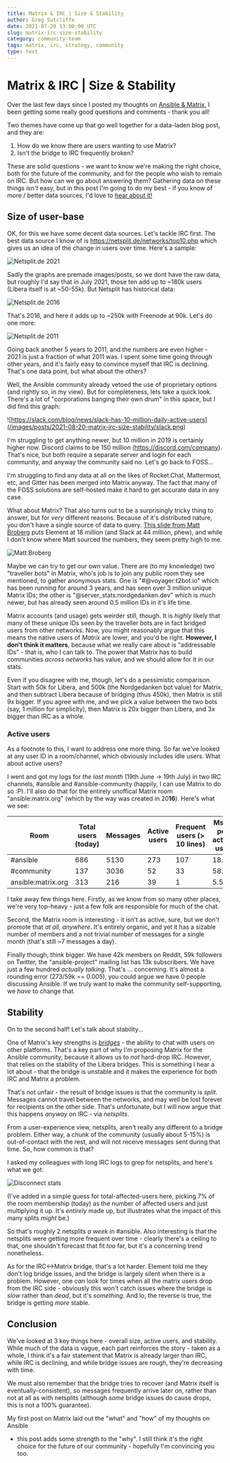 ```yaml
---
title: Matrix & IRC | Size & Stability 
author: Greg Sutcliffe
date: 2021-07-20 13:00:00 UTC
slug: matrix-irc-size-stability
category: community-team
tags: matrix, irc, strategy, community
type: text
---
```


# Matrix & IRC | Size & Stability

Over the last few days since I posted my thoughts on [Ansible &
Matrix](/2021/07/08/ansible_and_matrix), I been getting some really good
questions and comments - thank you all!

<!-- TEASER_END -->

Two themes have come up that go well together for a data-laden blog post, and
they are:

1. How do we know there are users wanting to use Matrix?
2. Isn't the bridge to IRC frequently broken?

These are solid questions - we want to know we're making the right choice, both
for the future of the community, and for the people who wish to remain on IRC.
But how can we go about answering them? Gathering data on these things *isn't*
easy, but in this post I'm going to do my best - if you know of more / better
data sources, I'd love to [hear about
it!](https://matrix.to/#/@gwmngilfen:ansible.im/)

## Size of user-base

OK, for this we have some decent data sources. Let's tackle IRC first. The best
data source I know of is https://netsplit.de/networks/top10.php which gives us
an idea of the change in users over time. Here's a sample:

![Netsplit.de 2021](/images/posts/2021-08-20-matrix-irc-size-stability/netsplitde2021.png)<!-- -->

Sadly the graphs are premade images/posts, so we dont have the raw data, but roughly
I'd say that in July 2021, those ten add up to ~180k users (Libera itself is at
~50-55k). But Netsplit has historical data:

![Netsplit.de 2016](/images/posts/2021-08-20-matrix-irc-size-stability/netsplitde2016.png)<!-- -->

That's 2016, and here it adds up to ~250k with Freenode at 90k. Let's do one
more:

![Netsplit.de 2011](/images/posts/2021-08-20-matrix-irc-size-stability/netsplitde2011.png)<!-- -->

Going back another 5 years to 2011, and the numbers are even higher - 2021 is
just a fraction of what 2011 was. I spent some time going through other years,
and it's fairly easy to convince myself that IRC is declining. That's one data
point, but what about the others?

Well, the Ansible community already vetoed the use of proprietary options (and
rightly so, in my view). But for completeness, lets take a quick look. There's
a lot of "corporations banging their own drum" in this space, but I did find
this graph:

![https://slack.com/blog/news/slack-has-10-million-daily-active-users](/images/posts/2021-08-20-matrix-irc-size-stability/slack.png)<!-- -->

I'm struggling to get anything newer, but 10 million in 2019 is certainly
higher now. Discord claims to be 150 million (https://discord.com/company).
That's nice, but both require a separate server and login for each community,
and anyway the community said no. Let's go back to FOSS...

I'm struggling to find any data at all on the likes of Rocket.Chat, Mattermost,
etc, and Gitter has been merged into Matrix anyway. The fact that many of the
FOSS solutions are self-hosted make it hard to get accurate data in any case.

What about Matrix? That also turns out to be a surprisingly tricky thing to
answer, but for *very* different reasons. Because of it's distributed nature,
you don't have a single source of data to query. [This slide from Matt
Broberg](https://speakerdeck.com/mbbroberg/the-next-generation-of-open-source-contributors-are-not-on-irc-v2?slide=8)
puts Element at 18 million (and Slack at 44 million, phew), and while I don't
know where Matt sourced the numbers, they seem pretty high to me.

![Matt Broberg](/images/posts/2021-08-20-matrix-irc-size-stability/broberg.png)<!-- -->

Maybe we can try to get our own value. There are (to my knowledge) two
"traveller bots" in Matrix, who's job is to join any public room they see
mentioned, to gather anonymous stats. One is "#@voyager:t2bot.io" which has
been running for around 3 years, and has seen over 3 million unique Matrix IDs;
the other is "@server_stats:nordgedanken.dev" which is much newer, but has
already seen around 0.5 million IDs in it's life time.

Matrix accounts (and usage) gets weirder still, though. It is *highly* likely
that many of these unique IDs seen by the traveller bots are in fact bridged
users from other networks. Now, you might reasonably argue that this means the
native users of *Matrix* are lower, and you'd be right. **However, I don't
think it matters**, because what we really care about is "addressable IDs" -
that is, who I can talk to. The power that Matrix has to build communities
*across networks* has value, and we should allow for it in our stats.

Even if you disagree with me, though, let's do a pessimistic comparison. Start
with 50k for Libera, and 500k (the Nordgedanken bot value) for Matrix, and then
subtract Libera because of bridging (thus 450k), then Matrix is still 9x
bigger. If you agree with me, and we pick a value between the two bots (say, 1
million for simplicity), then Matrix is 20x bigger than Libera, and 3x bigger
than IRC as a whole.

### Active users

As a footnote to this, I want to address one more thing. So far we've looked at
any user ID in a room/channel, which obviously includes idle users. What about
active users?

I went and got my logs for *the last month* (19th June -> 19th July) in two IRC
channels, #ansible and #ansible-community (happily, I can use Matrix to do so
:P). I'll also do that for the entirely unoffical Matrix room
"ansible:matrix.org" (which by the way was created in 20**16**). Here's what we
see:

| Room | Total users (today) | Messages | Active users | Frequent users (> 10 lines) | Msgs per active user |
| --- | --- | --- | --- | --- | ---
|#ansible   | 686 | 5130 | 273 | 107 | 18.8
|#community | 137 | 3036 | 52  | 33  | 58.4
|ansible:matrix.org| 313 | 216  | 39  | 1   | 5.5

I take away few things here. Firstly, as we know from so many other places,
we're very top-heavy - just a few folk are responsible for much of the chat.

Second, the Matrix room is interesting - it isn't as active, sure, but we don't
promote that *at all, anywhere*. It's entirely organic, and yet it has a
sizable number of members and a not trivial number of messages for a single
month (that's still ~7 messages a day).

Finally though, think bigger. We have 42k members on Reddit, 59k followers on
Twitter, the "ansible-project" mailing list has 13k subscribers. We have just a
few hundred *actually talking*. That's ... concerning. It's almost a rounding
error (273/59k == 0.005), you could argue we have 0 people discussing Ansible.
If we truly want to make the community self-supporting, we *have* to change
that.

## Stability

On to the second half! Let's talk about stability...

One of Matrix's key strengths is [*bridges*](https://matrix.org/bridges) - the
ability to chat with users on other platforms. That's a key part of why I'm
proposing Matrix for the Ansible community, because it allows us to *not*
hard-drop IRC. However, that relies on the stability of the Libera bridges.
This is something I hear a lot about - that the bridge is unstable and it makes
the experience for both IRC and Matrix a problem.

That's not unfair - the result of bridge issues is that the community is
*split*. Messages cannot travel between the networks, and may well be lost
forever for recipients on the other side. That's unfortunate, but I will now
argue that this happens *anyway* on IRC - via *netsplits*.

From a user-experience view, netsplits, aren't really any different to a bridge
problem. Either way, a chunk of the community (usually about 5-15%)  is
out-of-contact with the rest, and will not receive messages sent during that
time. So, how common is that?

I asked my colleagues with long IRC logs to grep for netsplits, and here's what
we got:

![Disconnect stats](/images/posts/2021-08-20-matrix-irc-size-stability/graphs.png)<!-- -->

(I've added in a simple guess for total-affected-users here, picking 7% of the
room membership (today) as the number of affected users and just multiplying it
up. It's *entirely* made up, but illustrates what the impact of this many
splits *might* be.)

So that's roughly 2 netsplits *a week* in #ansible. Also interesting is that
the netsplits were getting more frequent over time - clearly there's a ceiling
to that, one shouldn't forecast that fit *too* far, but it's a concerning trend
nonetheless.

As for the IRC<->Matrix bridge, that's a lot harder.  Element told me they
don't log bridge issues, and the bridge is largely silent when there is a
problem. However, one *can* look for times when all the matrix users drop from
the IRC side - obviously this won't catch issues where the bridge is *slow*
rather than *dead*, but it's *something*. And lo, the reverse is true, the
bridge is getting *more* stable.

## Conclusion

We've looked at 3 key things here - overall size, active users, and stability.
While much of the data is vague, each part reinforces the story - taken as a
whole, I think it's a fair statement that Matrix is already larger than IRC,
while IRC is declining, and while bridge issues are rough, they're decreasing
with time.

We must also remember that the bridge tries to recover (and Matrix itself is
eventually-consistent), so messages frequently arrive later on, rather than not
at all as with netsplits (although *some* bridge issues do cause drops, this is
not a 100% guarantee).

My first post on Matrix laid out the "what" and "how" of my thoughts on Ansible
- this post adds some strength to the "why". I still think it's the right
choice for the future of our community - hopefully I'm convincing you too.
